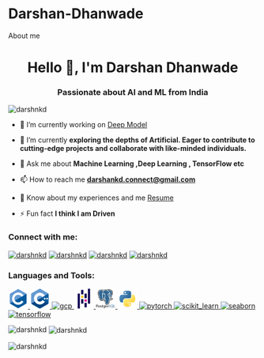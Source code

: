 # Darshan-Dhanwade
About me
<h1 align="center">Hello 👋, I'm Darshan Dhanwade</h1>
<h3 align="center">Passionate about AI and ML from India</h3>

<p align="left"> <img src="https://komarev.com/ghpvc/?username=darshnkd&label=Profile%20views&color=0e75b6&style=flat" alt="darshnkd" /> </p>

- 🔭 I’m currently working on [Deep Model](Link)

- 🌱 I’m currently **exploring the depths of Artificial. Eager to contribute to cutting-edge projects and collaborate with like-minded individuals.**

- 💬 Ask me about **Machine Learning ,Deep Learning , TensorFlow etc**

- 📫 How to reach me **darshankd.connect@gmail.com**

- 📄 Know about my experiences and me [Resume](Resume)

- ⚡ Fun fact **I think I am Driven**

<h3 align="left">Connect with me:</h3>
<p align="left">
<a href="https://twitter.com/darshnkd" target="blank"><img align="center" src="https://raw.githubusercontent.com/rahuldkjain/github-profile-readme-generator/master/src/images/icons/Social/twitter.svg" alt="darshnkd" height="30" width="40" /></a>
<a href="https://linkedin.com/in/darshnkd" target="blank"><img align="center" src="https://raw.githubusercontent.com/rahuldkjain/github-profile-readme-generator/master/src/images/icons/Social/linked-in-alt.svg" alt="darshnkd" height="30" width="40" /></a>
<a href="https://fb.com/darshnkd" target="blank"><img align="center" src="https://raw.githubusercontent.com/rahuldkjain/github-profile-readme-generator/master/src/images/icons/Social/facebook.svg" alt="darshnkd" height="30" width="40" /></a>
<a href="https://instagram.com/darshnkd" target="blank"><img align="center" src="https://raw.githubusercontent.com/rahuldkjain/github-profile-readme-generator/master/src/images/icons/Social/instagram.svg" alt="darshnkd" height="30" width="40" /></a>
</p>

<h3 align="left">Languages and Tools:</h3>
<p align="left"> <a href="https://www.cprogramming.com/" target="_blank" rel="noreferrer"> <img src="https://raw.githubusercontent.com/devicons/devicon/master/icons/c/c-original.svg" alt="c" width="40" height="40"/> </a> <a href="https://www.w3schools.com/cpp/" target="_blank" rel="noreferrer"> <img src="https://raw.githubusercontent.com/devicons/devicon/master/icons/cplusplus/cplusplus-original.svg" alt="cplusplus" width="40" height="40"/> </a> <a href="https://cloud.google.com" target="_blank" rel="noreferrer"> <img src="https://www.vectorlogo.zone/logos/google_cloud/google_cloud-icon.svg" alt="gcp" width="40" height="40"/> </a> <a href="https://pandas.pydata.org/" target="_blank" rel="noreferrer"> <img src="https://raw.githubusercontent.com/devicons/devicon/2ae2a900d2f041da66e950e4d48052658d850630/icons/pandas/pandas-original.svg" alt="pandas" width="40" height="40"/> </a> <a href="https://www.postgresql.org" target="_blank" rel="noreferrer"> <img src="https://raw.githubusercontent.com/devicons/devicon/master/icons/postgresql/postgresql-original-wordmark.svg" alt="postgresql" width="40" height="40"/> </a> <a href="https://www.python.org" target="_blank" rel="noreferrer"> <img src="https://raw.githubusercontent.com/devicons/devicon/master/icons/python/python-original.svg" alt="python" width="40" height="40"/> </a> <a href="https://pytorch.org/" target="_blank" rel="noreferrer"> <img src="https://www.vectorlogo.zone/logos/pytorch/pytorch-icon.svg" alt="pytorch" width="40" height="40"/> </a> <a href="https://scikit-learn.org/" target="_blank" rel="noreferrer"> <img src="https://upload.wikimedia.org/wikipedia/commons/0/05/Scikit_learn_logo_small.svg" alt="scikit_learn" width="40" height="40"/> </a> <a href="https://seaborn.pydata.org/" target="_blank" rel="noreferrer"> <img src="https://seaborn.pydata.org/_images/logo-mark-lightbg.svg" alt="seaborn" width="40" height="40"/> </a> <a href="https://www.tensorflow.org" target="_blank" rel="noreferrer"> <img src="https://www.vectorlogo.zone/logos/tensorflow/tensorflow-icon.svg" alt="tensorflow" width="40" height="40"/> </a> </p>

<p><img align="left" src="https://github-readme-stats.vercel.app/api/top-langs?username=darshnkd&show_icons=true&locale=en&layout=compact" alt="darshnkd" /></p>

<p>&nbsp;<img align="center" src="https://github-readme-stats.vercel.app/api?username=darshnkd&show_icons=true&locale=en" alt="darshnkd" /></p>

<p><img align="center" src="https://github-readme-streak-stats.herokuapp.com/?user=darshnkd&" alt="darshnkd" /></p>
